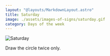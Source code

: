 ```yaml
---
layout: "@layouts/MarkdownLayout.astro"
title: Saturday
image: ./assets/images-of-signs/saturday.gif
category: Days of the week
---
```


![Saturday](@signs/saturday.gif)

Draw the circle twice only.
